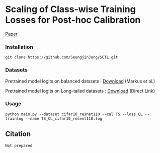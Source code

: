 # Scaling of Class-wise Training Losses for Post-hoc Calibration

[Paper]()

### Installation
```
git clone https://github.com/SeungjinJung/SCTL.git
```

### Datasets

Pretrained model logits on balanced datasets : [Download](https://github.com/markus93/NN_calibration) (Markus et al.)

Pretrained model logits on Long-tailed datasets : [Download](https://drive.google.com/drive/folders/1KfDriNxfnuqnmsj_zwpK3j7y6Lav7XBL?usp=share_link) (Direct Link)

### Usage
```
python main.py --dataset cifar10_resnet110 --cal TS --loss CL --trainlog --name TS_CL_cifar10_resent110.log
```
## Citation
```
Not prepared
```
